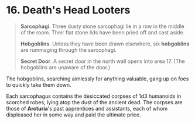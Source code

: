 # 16. Death's Head Looters

>**Sarcophagi**. Three dusty stone sarcophagi lie in a row in the middle of the room. Their flat stone lids have been pried off and cast aside.
>
>**Hobgoblins**. Unless they have been drawn elsewhere, six **hobgoblins** are rummaging through the sarcophagi.
>
>**Secret Door**. A secret door in the north wall opens into area 17. (The hobgoblins are unaware of the door.)
>

The hobgoblins, searching aimlessly for anything valuable, gang up on foes to quickly take them down.

Each sarcophagus contains the desiccated corpses of 1d3 humanoids in scorched robes, lying atop the dust of the ancient dead. The corpses are those of **Arcturia**'s past apprentices and assistants, each of whom displeased her in some way and paid the ultimate price.